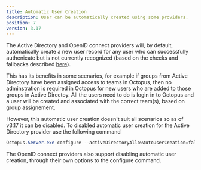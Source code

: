 ```yaml
---
title: Automatic User Creation
description: User can be automatically created using some providers.
position: 7
version: 3.17
---
```


The Active Directory and OpenID connect providers will, by default, automatically create a new user record for any user who can successfully authenicate but is not currently recognized (based on the checks and fallbacks described [here](index.md#AuthenticationProviders-Usernames,emailaddresses,UPNsandExternalIds)).

This has its benefits in some scenarios, for example if groups from Active Directory have been assigned access to teams in Octopus, then no adminstration is required in Octopus for new users who are added to those groups in Active Directoy. All the users need to do is login in to Octopus and a user will be created and associated with the correct team(s), based on group assignement.

However, this automatic user creation doesn't suit all scenarios so as of v3.17 it can be disabled. To disabled automatic user creation for the Active Directory provider use the following command

```powershell
Octopus.Server.exe configure --activeDirectoryAllowAutoUserCreation=false
```

The OpenID connect providers also support disabling automatic user creation, through their own options to the configure command.
